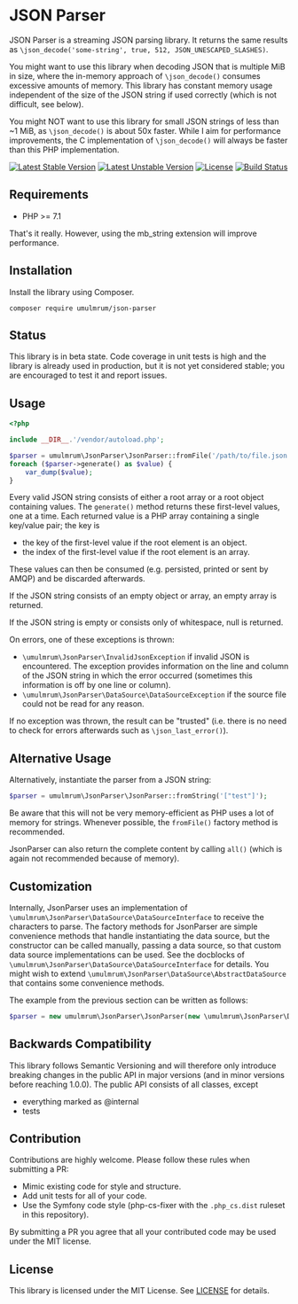 JSON Parser
===========

JSON Parser is a streaming JSON parsing library. It returns the same results as 
`\json_decode('some-string', true, 512, JSON_UNESCAPED_SLASHES)`.

You might want to use this library when decoding JSON that is multiple MiB in size, 
where the in-memory approach of `\json_decode()` consumes excessive amounts of memory.
This library has constant memory usage independent of the size of the JSON string if
used correctly (which is not difficult, see below).

You might NOT want to use this library for small JSON strings of less than ~1 MiB, as
`\json_decode()` is about 50x faster. While I aim for performance improvements, the C
implementation of `\json_decode()` will always be faster than this PHP implementation.

[![Latest Stable Version](https://poser.pugx.org/umulmrum/json-parser/version)](https://packagist.org/packages/umulmrum/json-parser)
[![Latest Unstable Version](https://poser.pugx.org/umulmrum/json-parser/v/unstable)](https://packagist.org/packages/umulmrum/json-parser)
[![License](https://poser.pugx.org/umulmrum/json-parser/license)](https://packagist.org/packages/umulmrum/json-parser)
[![Build Status](https://travis-ci.org/umulmrum/json-parser.svg?branch=master)](https://travis-ci.org/umulmrum/json-parser)

Requirements
------------

- PHP >= 7.1

That's it really. However, using the mb_string extension will improve performance.

Installation
------------

Install the library using Composer.

```
composer require umulmrum/json-parser
```

Status
------

This library is in beta state. Code coverage in unit tests is high and the library is already used in 
production, but it is not yet considered stable; you are encouraged to test it and report issues. 

Usage
-----

```php
<?php

include __DIR__.'/vendor/autoload.php';

$parser = umulmrum\JsonParser\JsonParser::fromFile('/path/to/file.json');
foreach ($parser->generate() as $value) {
    var_dump($value);
}
```

Every valid JSON string consists of either a root array or a root object containing values.
The `generate()` method returns these first-level values, one at a time. 
Each returned value is a PHP array containing a single key/value pair; the key is 
- the key of the first-level value if the root element is an object.
- the index of the first-level value if the root element is an array.

These values can then be consumed (e.g. persisted, printed or sent by AMQP) and be discarded afterwards.

If the JSON string consists of an empty object or array, an empty array is returned.

If the JSON string is empty or consists only of whitespace, null is returned.

On errors, one of these exceptions is thrown:
 - `\umulmrum\JsonParser\InvalidJsonException` if invalid JSON is encountered. The exception provides information
   on the line and column of the JSON string in which the error occurred (sometimes this information is off by
   one line or column).
-  `\umulmrum\JsonParser\DataSource\DataSourceException` if the source file could not be read for any reason.

If no exception was thrown, the result can be "trusted" (i.e. there is no need to check for errors afterwards
such as `\json_last_error()`).

Alternative Usage
-----------------

Alternatively, instantiate the parser from a JSON string:

```php
$parser = umulmrum\JsonParser\JsonParser::fromString('["test"]');
```

Be aware that this will not be very memory-efficient as PHP uses a lot of memory for strings. Whenever
possible, the `fromFile()` factory method is recommended.

JsonParser can also return the complete content by calling `all()` (which is again not recommended
because of memory).

Customization
-------------

Internally, JsonParser uses an implementation of `\umulmrum\JsonParser\DataSource\DataSourceInterface` to receive
the characters to parse. The factory methods for JsonParser are simple convenience methods that handle instantiating 
the data source, but the constructor can be called manually, passing a data source, so that custom data
source implementations can be used. See the docblocks of `\umulmrum\JsonParser\DataSource\DataSourceInterface` for
details. You might wish to extend `\umulmrum\JsonParser\DataSource\AbstractDataSource` that contains some convenience
methods.

The example from the previous section can be written as follows:

```php
$parser = new umulmrum\JsonParser\JsonParser(new \umulmrum\JsonParser\DataSource\FileDataSource('["test"]'));
```

Backwards Compatibility
-----------------------

This library follows Semantic Versioning and will therefore only introduce breaking changes in the public
API in major versions (and in minor versions before reaching 1.0.0). The public API consists of all classes, except
- everything marked as @internal
- tests

Contribution
------------

Contributions are highly welcome. Please follow these rules when submitting a PR:

- Mimic existing code for style and structure.
- Add unit tests for all of your code.
- Use the Symfony code style (php-cs-fixer with the `.php_cs.dist` ruleset in this repository).

By submitting a PR you agree that all your contributed code may be used under the MIT license.

License
-------

This library is licensed under the MIT License. See [LICENSE](LICENSE) for details.
